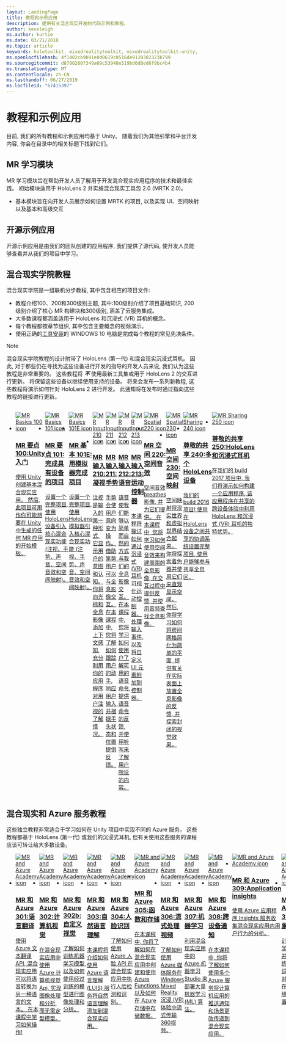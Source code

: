 ```yaml
---
layout: LandingPage
title: 教程和示例应用
description: 提供有关混合现实开发的代码示例和教程。
author: keveleigh
ms.author: kurtie
ms.date: 03/21/2018
ms.topic: article
keywords: holotoolkit, mixedrealitytoolkit, mixedrealitytoolkit-unity, 学院, 教程
ms.openlocfilehash: 4f1402cb9b91e0d0619c0516de9120302323b799
ms.sourcegitcommit: d8700260f349a09c53948e519bd6d8ed6f9bc4b4
ms.translationtype: MT
ms.contentlocale: zh-CN
ms.lasthandoff: 06/27/2019
ms.locfileid: "67415397"
---
```

# <a name="tutorials-and-sample-apps"></a>教程和示例应用

目前, 我们的所有教程和示例应用均基于 Unity。  随着我们为其他引擎和平台开发内容, 你会在目录中的相关标题下找到它们。

## <a name="mr-learning-modules"></a>MR 学习模块

MR 学习模块旨在帮助开发人员了解用于开发混合现实应用程序的技术和最佳实践。  初始模块适用于 HoloLens 2 并实施混合现实工具包 2.0 (MRTK 2.0)。
* 基本模块旨在向开发人员展示如何设置 MRTK 的项目, 以及实现 UI、空间映射以及基本和高级交互

## <a name="open-source-sample-apps"></a>开源示例应用

开源示例应用是由我们的团队创建的应用程序, 我们提供了源代码, 使开发人员能够查看并从我们的项目中学习。

## <a name="mixed-reality-academy-tutorials"></a>混合现实学院教程

混合现实学院是一组联机分步教程, 其中包含相应的项目文件: 
* 教程介绍100、200和300级别主题, 其中:100级别介绍了项目基础知识, 200 级别介绍了核心 MR 构建块和300级别, 涵盖了云服务集成。
* 大多数课程都涵盖适用于 HoloLens 和沉浸式 (VR) 耳机的概念。 
* 每个教程都按章节组织, 其中包含主要概念的视频演示。 
* 使用正确的[工具安装](install-the-tools.md)的 WINDOWS 10 电脑是完成每个教程的常见先决条件。

>[!NOTE]
>混合现实学院教程的设计附带了 HoloLens (第一代) 和混合现实沉浸式耳机。  因此, 对于那些仍在寻找为这些设备进行开发的指导的开发人员来说, 我们认为这些教程是非常重要的。  这些教程将 **_不_** 使用最新工具集或用于 HoloLens 2 的交互进行更新。  将保留这些设备以继续使用支持的设备。 将来会发布一系列新教程, 这些教程将演示如何针对 HoloLens 2 进行开发。  此通知将在发布时通过指向这些教程的链接进行更新。

<br>
<ul id="cardtypes-W" class="cardsW panelContent" style="display: flex; margin-top: 0px;">
                            <li>
                                    <a href="holograms-100.md" title="MR 100" data-linktype="absolute-path">
                                    <div class="cardSize">
                                        <div class="cardPadding">
                                            <div class="card">
                                                <div class="cardImageOuter">
                                                    <div class="cardImage">
                                                        <img src="images/Holograms100.jpg" alt="MR Basics 100 icon">
                                                    </div>
                                                </div>
                                                <div class="cardText">
                                                    <h3>MR 要点 100:Unity 入门</h3>
                                                    <p>使用 Unity 创建基本混合现实应用。 然后, 此项目可用作你可能想要在 Unity 中生成的任何 MR 应用的开始模板。</p>
                                                </div>
                                            </div>
                                        </div>
                                    </div>
                               </a>
                            </li>
                            <li>
                                  <a href="holograms-101.md" title="MR 101" data-linktype="absolute-path">
                                    <div class="cardSize">
                                        <div class="cardPadding">
                                            <div class="card">
                                                <div class="cardImageOuter">
                                                    <div class="cardImage">
                                                        <img src="images/Holograms101.jpg" alt="MR Basics 101 icon">
                                                    </div>
                                                </div>
                                                <div class="cardText">
                                                    <h3>MR 要点 101:完成具有设备的项目</h3>
                                                    <p>设置一个完整项目, 使用 HoloLens 设备引入核心混合现实功能 (注视、手势、声音、空间音效和空间映射)。</p>
                                                </div>
                                            </div>
                                        </div>
                                    </div>
                               </a>
                            </li>
                            <li>
                                <a href="holograms-101e.md" title="先生101E" data-linktype="absolute-path">
                                    <div class="cardSize">
                                        <div class="cardPadding">
                                            <div class="card">
                                                <div class="cardImageOuter">
                                                    <div class="cardImage">
                                                        <img src="images/Holograms101E.jpg" alt="MR Basics 101E icon">
                                                    </div>
                                                </div>
                                                <div class="cardText">
                                                    <h3>MR 基本 101E:用模拟器完成项目</h3>
                                                    <p>设置一个完整项目, 使用 HoloLens 模拟器引入核心混合现实功能 (注视、手势、声音、空间音效和空间映射)。</p>
                                                </div>
                                            </div>
                                        </div>
                                    </div>
                                  </a>
                            </li>
                            <li>
                             <a href="holograms-210.md" title="MR 输入210" data-linktype="absolute-path">
                              <div class="cardSize">
                                  <div class="cardPadding">
                                      <div class="card">
                                          <div class="cardImageOuter">
                                              <div class="cardImage">
                                                  <img src="images/Holograms210.jpg" alt="MR Input 210 icon">
                                              </div>
                                          </div>
                                          <div class="cardText">
                                              <h3>MR 输入 210:凝视</h3>
                                              <p>注视是输入的第一种形式, 它显示用户的意图和认知。 你将向光标和全息影像添加上下文感知, 充分利用你的应用程序对用户注视的了解情况。</p>
                                          </div>
                                      </div>
                                  </div>
                              </div>
                               </a>
                            </li>
                            <li>
                            <a href="holograms-211.md" title="MR 输入211" data-linktype="absolute-path">
                              <div class="cardSize">
                                  <div class="cardPadding">
                                      <div class="card">
                                          <div class="cardImageOuter">
                                              <div class="cardImage">
                                                  <img src="images/Holograms211.jpg" alt="MR Input 211 icon">
                                              </div>
                                          </div>
                                          <div class="cardText">
                                              <h3>MR 输入 211:手势</h3>
                                              <p>手势会使用户意向变为操作。 借助笔势, 用户可以与全息影像交互。 在本课程中, 您将了解如何跟踪用户的动手, 响应用户输入, 并根据手头状态和位置提供反馈。</p>
                                          </div>
                                      </div>
                                  </div>
                              </div>
                              </a>
                            </li>         
                            <li>
                             <a href="holograms-212.md" title="MR 输入212" data-linktype="absolute-path">
                              <div class="cardSize">
                                  <div class="cardPadding">
                                      <div class="card">
                                          <div class="cardImageOuter">
                                              <div class="cardImage">
                                                  <img src="images/Holograms212.jpg" alt="MR Input 212 icon">
                                              </div>
                                          </div>
                                          <div class="cardText">
                                              <h3>MR 输入 212:语音</h3>
                                              <p>语音使我们能够以简单而自然的方式与我们的全息影像交互。 在本课程中, 您将学习如何使用户了解可用的语音命令, 提供语音命令的反馈, 并使用听写来了解用户所说的内容。</p>
                                          </div>
                                      </div>
                                  </div>
                              </div>
                              </a>
                            </li>
                             <li>
                              <a href="mixed-reality-213.md" title="MR 输入213" data-linktype="absolute-path">
                              <div class="cardSize">
                                  <div class="cardPadding">
                                      <div class="card">
                                          <div class="cardImageOuter">
                                              <div class="cardImage">
                                                  <img src="images/MR213v2.jpg" alt="MR Input 213 icon">
                                              </div>
                                          </div>
                                          <div class="cardText">
                                              <h3>MR 输入 213:运动控制器</h3>
                                              <p>本课程将探讨如何通过沉浸式 (VR) 耳机可视化运动控制器、处理输入事件, 以及将自定义 UI 元素附加到控制器。</p>
                                          </div>
                                      </div>
                                  </div>
                              </div>
                              </a>
                            </li>   
                              <li>
                              <a href="holograms-220.md" title="MR 空间220" data-linktype="absolute-path">
                              <div class="cardSize">
                                  <div class="cardPadding">
                                      <div class="card">
                                          <div class="cardImageOuter">
                                              <div class="cardImage">
                                                  <img src="images/Holograms220b.jpg" alt="MR Spatial 220 icon">
                                              </div>
                                          </div>
                                          <div class="cardText">
                                              <h3>MR 空间 220:空间音效</h3>
                                              <p>空间音效 breathes 影像, 并为它们提供。 在本课程中, 您将学习如何使用空间音效来构建周围的全息影像, 在交互过程中提供反馈, 并使用音频查找全息影像。</p>
                                          </div>
                                      </div>
                                  </div>
                              </div>
                              </a>
                            </li>      
                               <li>
                               <a href="holograms-230.md" title="MR 空间230" data-linktype="absolute-path">
                              <div class="cardSize">
                                  <div class="cardPadding">
                                      <div class="card">
                                          <div class="cardImageOuter">
                                              <div class="cardImage">
                                                  <img src="images/Holograms230.jpg" alt="MR Spatial 230 icon">
                                              </div>
                                          </div>
                                          <div class="cardText">
                                              <h3>MR 空间 230:空间映射</h3>
                                              <p>空间映射将现实世界和虚拟世界结合起来。 你将探索着色器并使用它们来直观显示空间。 然后, 你将学习如何将房间网格简化为简单的平面, 提供有关在实际表面上放置全息影像的反馈, 并探索封闭的视觉效果。</p>
                                          </div>
                                      </div>
                                  </div>
                              </div>
                             </a>
                            </li> 
                                <li>
                                <a href="holograms-240.md" title="尊敬的共享240" data-linktype="absolute-path">
                              <div class="cardSize">
                                  <div class="cardPadding">
                                      <div class="card">
                                          <div class="cardImageOuter">
                                              <div class="cardImage">
                                                  <img src="images/Holograms240.jpg" alt="MR Sharing 240 icon">
                                              </div>
                                          </div>
                                          <div class="cardText">
                                              <h3>尊敬的共享 240:多个 HoloLens 设备</h3>
                                              <p>我们的 build 2016 项目! 使用在 HoloLens 设备之间共享的协调系统设置完整项目, 使用户能够参与共享全息区。</p>
                                          </div>
                                      </div>
                                  </div>
                              </div>
                             </a>
                            </li> 
                                 <li>
                                   <a href="mixed-reality-250.md" title="尊敬的共享250" data-linktype="absolute-path">
                              <div class="cardSize">
                                  <div class="cardPadding">
                                      <div class="card">
                                          <div class="cardImageOuter">
                                              <div class="cardImage">
                                                  <img src="images/MR250-new.jpg" alt="MR Sharing 250 icon">
                                              </div>
                                          </div>
                                          <div class="cardText">
                                              <h3>尊敬的共享 250:HoloLens 和沉浸式耳机</h3>
                                              <p>在我们的 build 2017 项目中, 我们将演示如何构建一个应用程序, 该应用程序在共享的跨设备体验中利用 HoloLens 和沉浸式 (VR) 耳机的独特优势。</p>
                                          </div>
                                      </div>
                                  </div>
                              </div>
                              </a>
                            </li> 
</ul>

## <a name="mixed-reality-and-azure-services-tutorials"></a>混合现实和 Azure 服务教程

这些独立教程非常适合于学习如何在 Unity 项目中实现不同的 Azure 服务。  这些教程都基于 HoloLens (第一代) 或我们的沉浸式耳机, 但有关使用这些服务的课程应该可转让给大多数设备。

<ul id="cardtypes-W" class="cardsW panelContent" style="display: flex; margin-top: 0px;">
    <li>
                                   <a href="mr-azure-301.md" title="MR 和 Azure 301" data-linktype="absolute-path">
                              <div class="cardSize">
                                  <div class="cardPadding">
                                      <div class="card">
                                          <div class="cardImageOuter">
                                              <div class="cardImage">
                                                  <img src="images/MR-Azure-AcademyTile.jpg" alt="MR and Azure Academy icon">
                                              </div>
                                          </div>
                                          <div class="cardText">
                                              <h3>MR 和 Azure 301:语言翻译</h3>
                                              <p>使用 Azure 文本翻译 API, 混合现实应用可以将语音转换为另一种语言的文本。 在本课程中学习如何操作!</p>
                                          </div>
                                      </div>
                                  </div>
                              </div>
                              </a>
                            </li>
                                 <li>
                                   <a href="mr-azure-302.md" title="MR 和 Azure 302" data-linktype="absolute-path">
                              <div class="cardSize">
                                  <div class="cardPadding">
                                      <div class="card">
                                          <div class="cardImageOuter">
                                              <div class="cardImage">
                                                  <img src="images/MR-Azure-AcademyTile.jpg" alt="MR and Azure Academy icon">
                                              </div>
                                          </div>
                                          <div class="cardText">
                                              <h3>MR 和 Azure 302:计算机视觉</h3>
                                              <p>在混合现实应用中使用 Azure 计算机视觉 Api, 实现图像处理和分析, 而无需定型模型。</p>
                                          </div>
                                      </div>
                                  </div>
                              </div>
                              </a>
                            </li>
                                 <li>
                                   <a href="mr-azure-302b.md" title="MR 和 Azure 302b" data-linktype="absolute-path">
                              <div class="cardSize">
                                  <div class="cardPadding">
                                      <div class="card">
                                          <div class="cardImageOuter">
                                              <div class="cardImage">
                                                  <img src="images/MR-Azure-AcademyTile.jpg" alt="MR and Azure Academy icon">
                                              </div>
                                          </div>
                                          <div class="cardText">
                                              <h3>MR 和 Azure 302b:自定义视觉</h3>
                                              <p>了解如何训练机器学习模型, 以及如何使用经过训练的模型进行图像处理和分析。</p>
                                          </div>
                                      </div>
                                  </div>
                              </div>
                              </a>
                            </li>                            
                                 <li>
                                   <a href="mr-azure-303.md" title="MR 和 Azure 303" data-linktype="absolute-path">
                              <div class="cardSize">
                                  <div class="cardPadding">
                                      <div class="card">
                                          <div class="cardImageOuter">
                                              <div class="cardImage">
                                                  <img src="images/MR-Azure-AcademyTile.jpg" alt="MR and Azure Academy icon">
                                              </div>
                                          </div>
                                          <div class="cardText">
                                              <h3>MR 和 Azure 303:自然语言理解</h3>
                                              <p>本课程将介绍如何使用 Azure 语言理解 (LUIS) 服务将自然语言理解添加到混合现实应用。</p>
                                          </div>
                                      </div>
                                  </div>
                              </div>
                              </a>
                            </li>
                                 <li>
                                   <a href="mr-azure-304.md" title="MR 和 Azure 304" data-linktype="absolute-path">
                              <div class="cardSize">
                                  <div class="cardPadding">
                                      <div class="card">
                                          <div class="cardImageOuter">
                                              <div class="cardImage">
                                                  <img src="images/MR-Azure-AcademyTile.jpg" alt="MR and Azure Academy icon">
                                              </div>
                                          </div>
                                          <div class="cardText">
                                              <h3>MR 和 Azure 304:人脸识别</h3>
                                              <p>了解如何使用 Azure 人脸 API 在混合现实应用中执行人脸检测和识别。</p>
                                          </div>
                                      </div>
                                  </div>
                              </div>
                              </a>
                            </li>
                                 <li>
                                   <a href="mr-azure-305.md" title="MR 和 Azure 305" data-linktype="absolute-path">
                              <div class="cardSize">
                                  <div class="cardPadding">
                                      <div class="card">
                                          <div class="cardImageOuter">
                                              <div class="cardImage">
                                                  <img src="images/MR-Azure-AcademyTile.jpg" alt="MR and Azure Academy icon">
                                              </div>
                                          </div>
                                          <div class="cardText">
                                              <h3>MR 和 Azure 305:函数和存储</h3>
                                              <p>在本课程中, 你将了解如何在混合现实应用中创建和使用 Azure Functions, 以及如何在 Azure 存储中存储数据。</p>
                                          </div>
                                      </div>
                                  </div>
                              </div>
                              </a>
                            </li>
                                 <li>
                                   <a href="mr-azure-306.md" title="MR 和 Azure 306" data-linktype="absolute-path">
                              <div class="cardSize">
                                  <div class="cardPadding">
                                      <div class="card">
                                          <div class="cardImageOuter">
                                              <div class="cardImage">
                                                  <img src="images/MR-Azure-AcademyTile.jpg" alt="MR and Azure Academy icon">
                                              </div>
                                          </div>
                                          <div class="cardText">
                                              <h3>MR 和 Azure 306:流式处理视频</h3>
                                              <p>了解如何使用 Azure 媒体服务在 Windows Mixed Reality 沉浸 (VR) 体验中流式传输360视频。</p>
                                          </div>
                                      </div>
                                  </div>
                              </div>
                              </a>
                            </li>
                                 <li>
                                   <a href="mr-azure-307.md" title="MR 和 Azure 307" data-linktype="absolute-path">
                              <div class="cardSize">
                                  <div class="cardPadding">
                                      <div class="card">
                                          <div class="cardImageOuter">
                                              <div class="cardImage">
                                                  <img src="images/MR-Azure-AcademyTile.jpg" alt="MR and Azure Academy icon">
                                              </div>
                                          </div>
                                          <div class="cardText">
                                              <h3>MR 和 Azure 307:机器学习</h3>
                                              <p>利用混合现实应用中的 Azure 机器学习 Studio 来部署大量机器学习 (ML) 算法。</p>
                                          </div>
                                      </div>
                                  </div>
                              </div>
                              </a>
                            </li>
                                 <li>
                                   <a href="mr-azure-308.md" title="MR 和 Azure 308" data-linktype="absolute-path">
                              <div class="cardSize">
                                  <div class="cardPadding">
                                      <div class="card">
                                          <div class="cardImageOuter">
                                              <div class="cardImage">
                                                  <img src="images/MR-Azure-AcademyTile.jpg" alt="MR and Azure Academy icon">
                                              </div>
                                          </div>
                                          <div class="cardText">
                                              <h3>MR 和 Azure 308:跨设备通知</h3>
                                              <p>在本课程中, 你将了解如何使用多个 Azure 服务将计算机应用的推送通知和场景更改传递到混合现实应用。</p>
                                          </div>
                                      </div>
                                  </div>
                              </div>
                              </a>
                            </li>
                                 <li>
                                   <a href="mr-azure-309.md" title="MR 和 Azure 309" data-linktype="absolute-path">
                              <div class="cardSize">
                                  <div class="cardPadding">
                                      <div class="card">
                                          <div class="cardImageOuter">
                                              <div class="cardImage">
                                                  <img src="images/MR-Azure-AcademyTile.jpg" alt="MR and Azure Academy icon">
                                              </div>
                                          </div>
                                          <div class="cardText">
                                              <h3>MR 和 Azure 309:Application insights</h3>
                                              <p>使用 Azure 应用程序 Insights 服务收集混合现实应用内用户行为的分析。</p>
                                          </div>
                                      </div>
                                  </div>
                              </div>
                              </a>
                            </li> 
                                 <li>
                                   <a href="mr-azure-310.md" title="MR 和 Azure 310" data-linktype="absolute-path">
                              <div class="cardSize">
                                  <div class="cardPadding">
                                      <div class="card">
                                          <div class="cardImageOuter">
                                              <div class="cardImage">
                                                  <img src="images/MR-Azure-AcademyTile.jpg" alt="MR and Azure Academy icon">
                                              </div>
                                          </div>
                                          <div class="cardText">
                                              <h3>MR 和 Azure 310:对象检测</h3>
                                              <p>训练机器学习模型, 并使用训练的模型识别类似对象及其在实际环境中的位置。</p>
                                          </div>
                                      </div>
                                  </div>
                              </div>
                              </a>
                            </li> 
                                 <li>
                                   <a href="mr-azure-311.md" title="MR 和 Azure 311" data-linktype="absolute-path">
                              <div class="cardSize">
                                  <div class="cardPadding">
                                      <div class="card">
                                          <div class="cardImageOuter">
                                              <div class="cardImage">
                                                  <img src="images/MR-Azure-AcademyTile.jpg" alt="MR and Azure Academy icon">
                                              </div>
                                          </div>
                                          <div class="cardText">
                                              <h3>MR 和 Azure 311:Microsoft Graph</h3>
                                              <p>了解如何从混合现实应用程序连接到 Microsoft Graph 服务。</p>
                                          </div>
                                      </div>
                                  </div>
                              </div>
                              </a>
                            </li> 
                                 <li>
                                   <a href="mr-azure-312.md" title="MR 和 Azure 312" data-linktype="absolute-path">
                              <div class="cardSize">
                                  <div class="cardPadding">
                                      <div class="card">
                                          <div class="cardImageOuter">
                                              <div class="cardImage">
                                                  <img src="images/MR-Azure-AcademyTile.jpg" alt="MR and Azure Academy icon">
                                              </div>
                                          </div>
                                          <div class="cardText">
                                              <h3>MR 和 Azure 312:机器人集成</h3>
                                              <p>使用 Microsoft Bot Framework v4 创建并部署机器人, 并在混合现实应用中与其通信。</p>
                                          </div>
                                      </div>
                                  </div>
                              </div>
                              </a>
                            </li> 
                                 <li>
                                   <a href="mr-azure-313.md" title="MR 和 Azure 313" data-linktype="absolute-path">
                              <div class="cardSize">
                                  <div class="cardPadding">
                                      <div class="card">
                                          <div class="cardImageOuter">
                                              <div class="cardImage">
                                                  <img src="images/MR-Azure-AcademyTile.jpg" alt="MR and Azure Academy icon">
                                              </div>
                                          </div>
                                          <div class="cardText">
                                              <h3>MR 和 Azure 313:IoT 中心服务</h3>
                                              <p>了解如何在虚拟机上实现 Azure IoT 中心服务, 以及如何在 HoloLens 上可视化数据。</p>
                                          </div>
                                      </div>
                                  </div>
                              </div>
                              </a>
                            </li> 
</ul>
